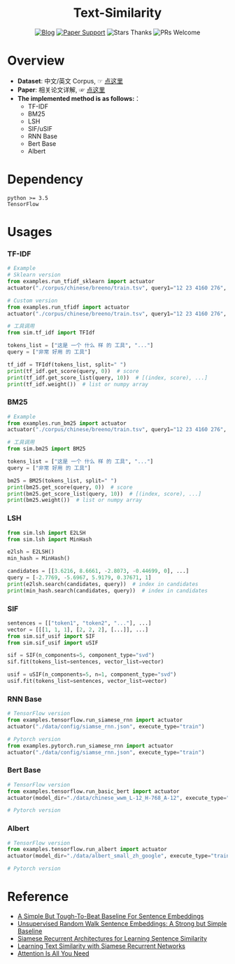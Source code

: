 <h1 align="center">Text-Similarity</h1>

<div align="center">

[![Blog](https://img.shields.io/badge/blog-@DengBoCong-blue.svg?style=social)](https://www.zhihu.com/people/dengbocong)
[![Paper Support](https://img.shields.io/badge/paper-repo-blue.svg?style=social)](https://github.com/DengBoCong/nlp-paper)
![Stars Thanks](https://img.shields.io/badge/Stars-thanks-brightgreen.svg?style=social&logo=trustpilot)
![PRs Welcome](https://img.shields.io/badge/PRs-welcome-brightgreen.svg?style=social&logo=appveyor)

[comment]: <> ([![PRs Welcome]&#40;https://img.shields.io/badge/PRs-welcome-brightgreen.svg?style=flat-square&#41;]&#40;&#41;)

</div>

# Overview
+ **Dataset**: 中文/英文 Corpus, ☞  [点这里](https://github.com/DengBoCong/text-similarity/tree/main/corpus)
+ **Paper**: 相关论文详解, ☞  [点这里](https://github.com/DengBoCong/nlp-paper)
+ **The implemented method is as follows:**：
   + TF-IDF
   + BM25
   + LSH
   + SIF/uSIF
   + RNN Base
   + Bert Base
   + Albert

# Dependency
```shell
python >= 3.5
TensorFlow 
```

# Usages

### TF-IDF

```python
# Example
# Sklearn version
from examples.run_tfidf_sklearn import actuator
actuator("./corpus/chinese/breeno/train.tsv", query1="12 23 4160 276", query2="29 23 169 1495")

# Custom version
from examples.run_tfidf import actuator
actuator("./corpus/chinese/breeno/train.tsv", query1="12 23 4160 276", query2="29 23 169 1495")

# 工具调用
from sim.tf_idf import TFIdf

tokens_list = ["这是 一个 什么 样 的 工具", "..."]
query = ["非常 好用 的 工具"]

tf_idf = TFIdf(tokens_list, split=" ")
print(tf_idf.get_score(query, 0))  # score
print(tf_idf.get_score_list(query, 10))  # [(index, score), ...]
print(tf_idf.weight())  # list or numpy array
```

### BM25

```python
# Example
from examples.run_bm25 import actuator
actuator("./corpus/chinese/breeno/train.tsv", query1="12 23 4160 276", query2="29 23 169 1495")

# 工具调用
from sim.bm25 import BM25

tokens_list = ["这是 一个 什么 样 的 工具", "..."]
query = ["非常 好用 的 工具"]

bm25 = BM25(tokens_list, split=" ")
print(bm25.get_score(query, 0))  # score
print(bm25.get_score_list(query, 10))  # [(index, score), ...]
print(bm25.weight())  # list or numpy array
```

### LSH

```python
from sim.lsh import E2LSH
from sim.lsh import MinHash

e2lsh = E2LSH()
min_hash = MinHash()

candidates = [[3.6216, 8.6661, -2.8073, -0.44699, 0], ...]
query = [-2.7769, -5.6967, 5.9179, 0.37671, 1]
print(e2lsh.search(candidates, query))  # index in candidates
print(min_hash.search(candidates, query))  # index in candidates
```

### SIF

```python
sentences = [["token1", "token2", "..."], ...]
vector = [[[1, 1, 1], [2, 2, 2], [...]], ...]
from sim.sif_usif import SIF
from sim.sif_usif import uSIF

sif = SIF(n_components=5, component_type="svd")
sif.fit(tokens_list=sentences, vector_list=vector)

usif = uSIF(n_components=5, n=1, component_type="svd")
usif.fit(tokens_list=sentences, vector_list=vector)
```

### RNN Base

```python
# TensorFlow version
from examples.tensorflow.run_siamese_rnn import actuator
actuator("./data/config/siamse_rnn.json", execute_type="train")

# Pytorch version
from examples.pytorch.run_siamese_rnn import actuator
actuator("./data/config/siamse_rnn.json", execute_type="train")
```

### Bert Base

```python
# TensorFlow version
from examples.tensorflow.run_basic_bert import actuator
actuator(model_dir="./data/chinese_wwm_L-12_H-768_A-12", execute_type="train")

# Pytorch version
```

### Albert

```python
# TensorFlow version
from examples.tensorflow.run_albert import actuator
actuator(model_dir="./data/albert_small_zh_google", execute_type="train")

# Pytorch version
```

# Reference
+ [A Simple But Tough-To-Beat Baseline For Sentence Embeddings](https://openreview.net/pdf?id=SyK00v5xx)
+ [Unsupervised Random Walk Sentence Embeddings: A Strong but Simple Baseline](https://aclanthology.org/W18-3012.pdf)
+ [Siamese Recurrent Architectures for Learning Sentence Similarity](https://scholar.google.com/scholar_url?url=https://ojs.aaai.org/index.php/AAAI/article/view/10350/10209&hl=zh-CN&sa=T&oi=gsb-gga&ct=res&cd=0&d=7393466935379636447&ei=KQWzYNL5OYz4yATXqJ6YCg&scisig=AAGBfm0zNEZZez8zh5ZB_iG7UTrwXmhJWg)
+ [Learning Text Similarity with Siamese Recurrent Networks](https://aclanthology.org/W16-1617.pdf)
+ [Attention Is All You Need](https://arxiv.org/pdf/1706.03762.pdf)
